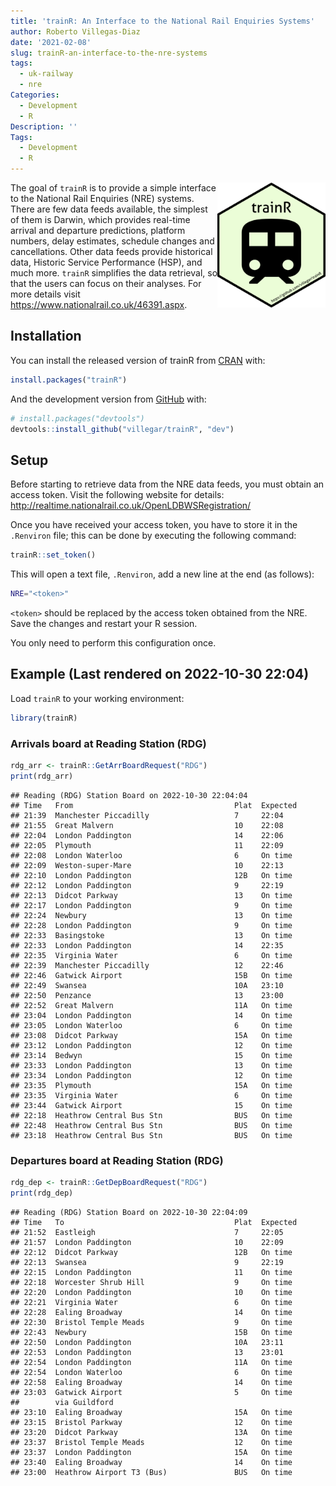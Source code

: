 ```yaml
---
title: 'trainR: An Interface to the National Rail Enquiries Systems'
author: Roberto Villegas-Diaz
date: '2021-02-08'
slug: trainR-an-interface-to-the-nre-systems
tags:
  - uk-railway
  - nre
Categories:
  - Development
  - R
Description: ''
Tags:
  - Development
  - R
---
```


<img src="https://raw.githubusercontent.com/villegar/trainR/main/inst/images/logo.png" alt="logo" align="right" height=200px/>

The goal of `trainR` is to provide a simple interface to the 
National Rail Enquiries (NRE) systems. There are few data feeds 
available, the simplest of them is Darwin, which provides real-time 
arrival and departure predictions, platform numbers, delay estimates, 
schedule changes and cancellations. Other data feeds provide historical 
data, Historic Service Performance (HSP), and much more. `trainR` 
simplifies the data retrieval, so that the users can focus on their 
analyses. For more details visit 
https://www.nationalrail.co.uk/46391.aspx.

## Installation

You can install the released version of trainR from [CRAN](https://CRAN.R-project.org) with:

``` r
install.packages("trainR")
```

And the development version from [GitHub](https://github.com/) with:

``` r
# install.packages("devtools")
devtools::install_github("villegar/trainR", "dev")
```

## Setup
Before starting to retrieve data from the NRE data feeds, you must obtain an access token. 
Visit the following website for details: http://realtime.nationalrail.co.uk/OpenLDBWSRegistration/

Once you have received your access token, you have to store it in the `.Renviron` file; this can be 
done by executing the following command:


```r
trainR::set_token()
```

This will open a text file, `.Renviron`, add a new line at the end (as follows):

```bash
NRE="<token>"
```

`<token>` should be replaced by the access token obtained from the NRE. Save the changes and restart 
your R session.

You only need to perform this configuration once.

## Example (Last rendered on 2022-10-30 22:04)

Load `trainR` to your working environment:

```r
library(trainR)
```

### Arrivals board at Reading Station (RDG)


```r
rdg_arr <- trainR::GetArrBoardRequest("RDG")
print(rdg_arr)
```

```
## Reading (RDG) Station Board on 2022-10-30 22:04:04
## Time   From                                    Plat  Expected
## 21:39  Manchester Piccadilly                   7     22:04
## 21:55  Great Malvern                           10    22:08
## 22:04  London Paddington                       14    22:06
## 22:05  Plymouth                                11    22:09
## 22:08  London Waterloo                         6     On time
## 22:09  Weston-super-Mare                       10    22:13
## 22:10  London Paddington                       12B   On time
## 22:12  London Paddington                       9     22:19
## 22:13  Didcot Parkway                          13    On time
## 22:17  London Paddington                       9     On time
## 22:24  Newbury                                 13    On time
## 22:28  London Paddington                       9     On time
## 22:33  Basingstoke                             13    On time
## 22:33  London Paddington                       14    22:35
## 22:35  Virginia Water                          6     On time
## 22:39  Manchester Piccadilly                   12    22:46
## 22:46  Gatwick Airport                         15B   On time
## 22:49  Swansea                                 10A   23:10
## 22:50  Penzance                                13    23:00
## 22:52  Great Malvern                           11A   On time
## 23:04  London Paddington                       14    On time
## 23:05  London Waterloo                         6     On time
## 23:08  Didcot Parkway                          15A   On time
## 23:12  London Paddington                       12    On time
## 23:14  Bedwyn                                  15    On time
## 23:33  London Paddington                       13    On time
## 23:34  London Paddington                       12    On time
## 23:35  Plymouth                                15A   On time
## 23:35  Virginia Water                          6     On time
## 23:44  Gatwick Airport                         15    On time
## 22:18  Heathrow Central Bus Stn                BUS   On time
## 22:48  Heathrow Central Bus Stn                BUS   On time
## 23:18  Heathrow Central Bus Stn                BUS   On time
```

### Departures board at Reading Station (RDG)


```r
rdg_dep <- trainR::GetDepBoardRequest("RDG")
print(rdg_dep)
```

```
## Reading (RDG) Station Board on 2022-10-30 22:04:09
## Time   To                                      Plat  Expected
## 21:52  Eastleigh                               7     22:05
## 21:57  London Paddington                       10    22:09
## 22:12  Didcot Parkway                          12B   On time
## 22:13  Swansea                                 9     22:19
## 22:15  London Paddington                       11    On time
## 22:18  Worcester Shrub Hill                    9     On time
## 22:20  London Paddington                       10    On time
## 22:21  Virginia Water                          6     On time
## 22:28  Ealing Broadway                         14    On time
## 22:30  Bristol Temple Meads                    9     On time
## 22:43  Newbury                                 15B   On time
## 22:50  London Paddington                       10A   23:11
## 22:53  London Paddington                       13    23:01
## 22:54  London Paddington                       11A   On time
## 22:54  London Waterloo                         6     On time
## 22:58  Ealing Broadway                         14    On time
## 23:03  Gatwick Airport                         5     On time
##        via Guildford                           
## 23:10  Ealing Broadway                         15A   On time
## 23:15  Bristol Parkway                         12    On time
## 23:20  Didcot Parkway                          13A   On time
## 23:37  Bristol Temple Meads                    12    On time
## 23:37  London Paddington                       15A   On time
## 23:40  Ealing Broadway                         14    On time
## 23:00  Heathrow Airport T3 (Bus)               BUS   On time
```
